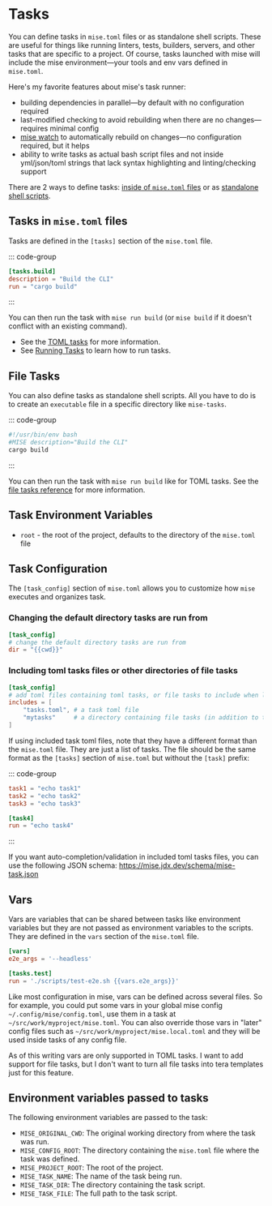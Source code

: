 # Tasks

You can define tasks in `mise.toml` files or as standalone shell scripts. These are useful for
things like running linters, tests, builders, servers, and other tasks that are specific to a
project. Of
course, tasks launched with mise will include the mise environment—your tools and env vars defined
in `mise.toml`.

Here's my favorite features about mise's task runner:

- building dependencies in parallel—by default with no configuration required
- last-modified checking to avoid rebuilding when there are no changes—requires minimal config
- [mise watch](./running-tasks.html#watching-files) to automatically rebuild on changes—no configuration required, but it helps
- ability to write tasks as actual bash script files and not inside yml/json/toml strings that lack
  syntax highlighting and linting/checking support

There are 2 ways to define tasks: [inside of `mise.toml` files](./toml-tasks.html) or as [standalone shell scripts](./file-tasks.html).

## Tasks in `mise.toml` files

Tasks are defined in the `[tasks]` section of the `mise.toml` file.

::: code-group

```toml [mise.toml]
[tasks.build]
description = "Build the CLI"
run = "cargo build"
```

:::

You can then run the task with `mise run build` (or `mise build` if it doesn't conflict with an existing command).

- See the [TOML tasks](./toml-tasks.html) for more information.
- See [Running Tasks](./running-tasks.html) to learn how to run tasks.

## File Tasks

You can also define tasks as standalone shell scripts. All you have to do is to create an `executable` file in a specific directory like `mise-tasks`.

::: code-group

```sh [mise-tasks/build]
#!/usr/bin/env bash
#MISE description="Build the CLI"
cargo build
```

:::

You can then run the task with `mise run build` like for TOML tasks.
See the [file tasks reference](./file-tasks.html) for more information.

## Task Environment Variables

- `root` - the root of the project, defaults to the directory of the `mise.toml` file

## Task Configuration

The `[task_config]` section of `mise.toml` allows you to customize how `mise` executes and organizes task.

### Changing the default directory tasks are run from

```toml
[task_config]
# change the default directory tasks are run from
dir = "{{cwd}}"
```

### Including toml tasks files or other directories of file tasks

```toml
[task_config]
# add toml files containing toml tasks, or file tasks to include when looking for tasks
includes = [
    "tasks.toml", # a task toml file
    "mytasks"     # a directory containing file tasks (in addition to the default file tasks directories)
]
```

If using included task toml files, note that they have a different format than the `mise.toml` file. They are just a list of tasks.
The file should be the same format as the `[tasks]` section of `mise.toml` but without the `[task]` prefix:

::: code-group

```toml [tasks.toml]
task1 = "echo task1"
task2 = "echo task2"
task3 = "echo task3"

[task4]
run = "echo task4"
```

:::

If you want auto-completion/validation in included toml tasks files, you can use the following JSON schema: <https://mise.jdx.dev/schema/mise-task.json>

## Vars

Vars are variables that can be shared between tasks like environment variables but they are not
passed as environment variables to the scripts. They are defined in the `vars` section of the
`mise.toml` file.

```toml
[vars]
e2e_args = '--headless'

[tasks.test]
run = './scripts/test-e2e.sh {{vars.e2e_args}}'
```

Like most configuration in mise, vars can be defined across several files. So for example, you could
put some vars in your global mise config `~/.config/mise/config.toml`, use them in a task at
`~/src/work/myproject/mise.toml`. You can also override those vars in "later" config files such
as `~/src/work/myproject/mise.local.toml` and they will be used inside tasks of any config file.

As of this writing vars are only supported in TOML tasks. I want to add support for file tasks, but
I don't want to turn all file tasks into tera templates just for this feature.

## Environment variables passed to tasks

The following environment variables are passed to the task:

- `MISE_ORIGINAL_CWD`: The original working directory from where the task was run.
- `MISE_CONFIG_ROOT`: The directory containing the `mise.toml` file where the task was defined.
- `MISE_PROJECT_ROOT`: The root of the project.
- `MISE_TASK_NAME`: The name of the task being run.
- `MISE_TASK_DIR`: The directory containing the task script.
- `MISE_TASK_FILE`: The full path to the task script.

